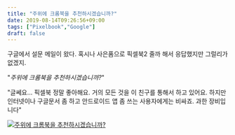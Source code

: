 ```yaml
---
title: "주위에 크롬북을 추천하시겠습니까?"
date: 2019-08-14T09:26:56+09:00
tags: ["Pixelbook","Google"]
draft: false
---
```


구글에서 설문 메일이 왔다. 혹시나 사은품으로 픽셀북2 줄까 해서 응답했지만 그럴리가 없겠지.

"*주위에 크롬북을 추천하시겠습니까?*"

"글쎄요... 픽셀북 정말 좋아해요. 거의 모든 것을 이 친구를 통해서 하고 있어요. 하지만 인터넷이나 구글문서 좀 하고 안드로이드 앱 좀 쓰는 사용자에게는 비싸죠. 과한 장비입니다"

[![주위에 크롬북을 추천하시겠습니까?](/images/IMG_20190814_092605_517.jpg)](/images/IMG_20190814_092605_517.jpg)
